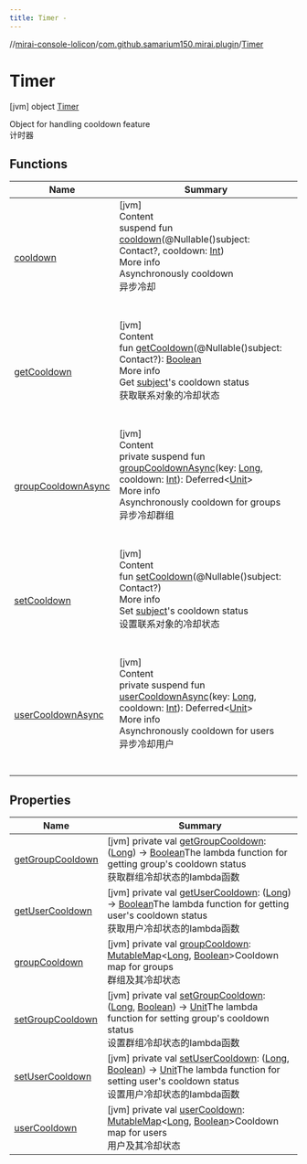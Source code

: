 ```yaml
---
title: Timer -
---
```

//[mirai-console-lolicon](../../../index.md)/[com.github.samarium150.mirai.plugin](../index.md)/[Timer](index.md)



# Timer  
 [jvm] object [Timer](index.md)

Object for handling cooldown feature <br> 计时器

   


## Functions  
  
|  Name |  Summary | 
|---|---|
| <a name="com.github.samarium150.mirai.plugin/Timer/cooldown/#net.mamoe.mirai.contact.Contact?#kotlin.Int/PointingToDeclaration/"></a>[cooldown](cooldown.md)| <a name="com.github.samarium150.mirai.plugin/Timer/cooldown/#net.mamoe.mirai.contact.Contact?#kotlin.Int/PointingToDeclaration/"></a>[jvm]  <br>Content  <br>suspend fun [cooldown](cooldown.md)(@Nullable()subject: Contact?, cooldown: [Int](https://kotlinlang.org/api/latest/jvm/stdlib/kotlin/-int/index.html))  <br>More info  <br>Asynchronously cooldown <br> 异步冷却  <br><br><br>|
| <a name="com.github.samarium150.mirai.plugin/Timer/getCooldown/#net.mamoe.mirai.contact.Contact?/PointingToDeclaration/"></a>[getCooldown](get-cooldown.md)| <a name="com.github.samarium150.mirai.plugin/Timer/getCooldown/#net.mamoe.mirai.contact.Contact?/PointingToDeclaration/"></a>[jvm]  <br>Content  <br>fun [getCooldown](get-cooldown.md)(@Nullable()subject: Contact?): [Boolean](https://kotlinlang.org/api/latest/jvm/stdlib/kotlin/-boolean/index.html)  <br>More info  <br>Get [subject](get-cooldown.md)'s cooldown status <br> 获取联系对象的冷却状态  <br><br><br>|
| <a name="com.github.samarium150.mirai.plugin/Timer/groupCooldownAsync/#kotlin.Long#kotlin.Int/PointingToDeclaration/"></a>[groupCooldownAsync](group-cooldown-async.md)| <a name="com.github.samarium150.mirai.plugin/Timer/groupCooldownAsync/#kotlin.Long#kotlin.Int/PointingToDeclaration/"></a>[jvm]  <br>Content  <br>private suspend fun [groupCooldownAsync](group-cooldown-async.md)(key: [Long](https://kotlinlang.org/api/latest/jvm/stdlib/kotlin/-long/index.html), cooldown: [Int](https://kotlinlang.org/api/latest/jvm/stdlib/kotlin/-int/index.html)): Deferred<[Unit](https://kotlinlang.org/api/latest/jvm/stdlib/kotlin/-unit/index.html)>  <br>More info  <br>Asynchronously cooldown for groups <br> 异步冷却群组  <br><br><br>|
| <a name="com.github.samarium150.mirai.plugin/Timer/setCooldown/#net.mamoe.mirai.contact.Contact?/PointingToDeclaration/"></a>[setCooldown](set-cooldown.md)| <a name="com.github.samarium150.mirai.plugin/Timer/setCooldown/#net.mamoe.mirai.contact.Contact?/PointingToDeclaration/"></a>[jvm]  <br>Content  <br>fun [setCooldown](set-cooldown.md)(@Nullable()subject: Contact?)  <br>More info  <br>Set [subject](set-cooldown.md)'s cooldown status <br> 设置联系对象的冷却状态  <br><br><br>|
| <a name="com.github.samarium150.mirai.plugin/Timer/userCooldownAsync/#kotlin.Long#kotlin.Int/PointingToDeclaration/"></a>[userCooldownAsync](user-cooldown-async.md)| <a name="com.github.samarium150.mirai.plugin/Timer/userCooldownAsync/#kotlin.Long#kotlin.Int/PointingToDeclaration/"></a>[jvm]  <br>Content  <br>private suspend fun [userCooldownAsync](user-cooldown-async.md)(key: [Long](https://kotlinlang.org/api/latest/jvm/stdlib/kotlin/-long/index.html), cooldown: [Int](https://kotlinlang.org/api/latest/jvm/stdlib/kotlin/-int/index.html)): Deferred<[Unit](https://kotlinlang.org/api/latest/jvm/stdlib/kotlin/-unit/index.html)>  <br>More info  <br>Asynchronously cooldown for users <br> 异步冷却用户  <br><br><br>|


## Properties  
  
|  Name |  Summary | 
|---|---|
| <a name="com.github.samarium150.mirai.plugin/Timer/getGroupCooldown/#/PointingToDeclaration/"></a>[getGroupCooldown](get-group-cooldown.md)| <a name="com.github.samarium150.mirai.plugin/Timer/getGroupCooldown/#/PointingToDeclaration/"></a> [jvm] private val [getGroupCooldown](get-group-cooldown.md): ([Long](https://kotlinlang.org/api/latest/jvm/stdlib/kotlin/-long/index.html)) -> [Boolean](https://kotlinlang.org/api/latest/jvm/stdlib/kotlin/-boolean/index.html)The lambda function for getting group's cooldown status <br> 获取群组冷却状态的lambda函数   <br>|
| <a name="com.github.samarium150.mirai.plugin/Timer/getUserCooldown/#/PointingToDeclaration/"></a>[getUserCooldown](get-user-cooldown.md)| <a name="com.github.samarium150.mirai.plugin/Timer/getUserCooldown/#/PointingToDeclaration/"></a> [jvm] private val [getUserCooldown](get-user-cooldown.md): ([Long](https://kotlinlang.org/api/latest/jvm/stdlib/kotlin/-long/index.html)) -> [Boolean](https://kotlinlang.org/api/latest/jvm/stdlib/kotlin/-boolean/index.html)The lambda function for getting user's cooldown status <br> 获取用户冷却状态的lambda函数   <br>|
| <a name="com.github.samarium150.mirai.plugin/Timer/groupCooldown/#/PointingToDeclaration/"></a>[groupCooldown](group-cooldown.md)| <a name="com.github.samarium150.mirai.plugin/Timer/groupCooldown/#/PointingToDeclaration/"></a> [jvm] private val [groupCooldown](group-cooldown.md): [MutableMap](https://kotlinlang.org/api/latest/jvm/stdlib/kotlin.collections/-mutable-map/index.html)<[Long](https://kotlinlang.org/api/latest/jvm/stdlib/kotlin/-long/index.html), [Boolean](https://kotlinlang.org/api/latest/jvm/stdlib/kotlin/-boolean/index.html)>Cooldown map for groups <br> 群组及其冷却状态   <br>|
| <a name="com.github.samarium150.mirai.plugin/Timer/setGroupCooldown/#/PointingToDeclaration/"></a>[setGroupCooldown](set-group-cooldown.md)| <a name="com.github.samarium150.mirai.plugin/Timer/setGroupCooldown/#/PointingToDeclaration/"></a> [jvm] private val [setGroupCooldown](set-group-cooldown.md): ([Long](https://kotlinlang.org/api/latest/jvm/stdlib/kotlin/-long/index.html), [Boolean](https://kotlinlang.org/api/latest/jvm/stdlib/kotlin/-boolean/index.html)) -> [Unit](https://kotlinlang.org/api/latest/jvm/stdlib/kotlin/-unit/index.html)The lambda function for setting group's cooldown status <br> 设置群组冷却状态的lambda函数   <br>|
| <a name="com.github.samarium150.mirai.plugin/Timer/setUserCooldown/#/PointingToDeclaration/"></a>[setUserCooldown](set-user-cooldown.md)| <a name="com.github.samarium150.mirai.plugin/Timer/setUserCooldown/#/PointingToDeclaration/"></a> [jvm] private val [setUserCooldown](set-user-cooldown.md): ([Long](https://kotlinlang.org/api/latest/jvm/stdlib/kotlin/-long/index.html), [Boolean](https://kotlinlang.org/api/latest/jvm/stdlib/kotlin/-boolean/index.html)) -> [Unit](https://kotlinlang.org/api/latest/jvm/stdlib/kotlin/-unit/index.html)The lambda function for setting user's cooldown status <br> 设置用户冷却状态的lambda函数   <br>|
| <a name="com.github.samarium150.mirai.plugin/Timer/userCooldown/#/PointingToDeclaration/"></a>[userCooldown](user-cooldown.md)| <a name="com.github.samarium150.mirai.plugin/Timer/userCooldown/#/PointingToDeclaration/"></a> [jvm] private val [userCooldown](user-cooldown.md): [MutableMap](https://kotlinlang.org/api/latest/jvm/stdlib/kotlin.collections/-mutable-map/index.html)<[Long](https://kotlinlang.org/api/latest/jvm/stdlib/kotlin/-long/index.html), [Boolean](https://kotlinlang.org/api/latest/jvm/stdlib/kotlin/-boolean/index.html)>Cooldown map for users <br> 用户及其冷却状态   <br>|

